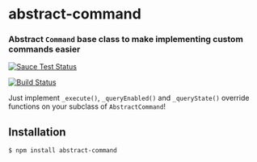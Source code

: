 abstract-command
============
### Abstract `Command` base class to make implementing custom commands easier

[![Sauce Test Status](https://saucelabs.com/browser-matrix/abstract-command.svg)](https://saucelabs.com/u/abstract-command)

[![Build Status](https://travis-ci.org/webmodules/abstract-command.svg?branch=master)](https://travis-ci.org/webmodules/abstract-command)

Just implement `_execute()`, `_queryEnabled()` and `_queryState()` override
functions on your subclass of `AbstractCommand`!


Installation
------------

``` bash
$ npm install abstract-command
```
